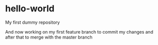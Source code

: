 # hello-world
My first dummy repository

And now working on my first feature branch to commit my changes and after that to merge with the master branch
